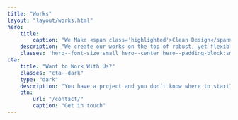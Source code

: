```yaml
---
title: "Works"
layout: "layout/works.html"
hero:
    title:
        caption: "We Make <span class='highlighted'>Clean Design</span><br>and <span class='highlighted'>Modern Code</span>"
    description: "We create our works on the top of robust, yet flexible and modern technologies."
    classes: 'hero--font-size:small hero--center hero--padding-block:small'
cta:
    title: "Want to Work With Us?"
    classes: "cta--dark"
    type: "dark"
    description: "You have a project and you don’t know where to start? Feel free to contact us to discuss you project’s details. Maybe we can help you."
    btn:
        url: "/contact/"
        caption: "Get in touch"
---
```

